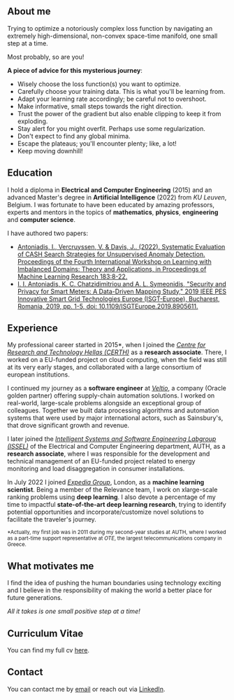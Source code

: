 ## About me

Trying to optimize a notoriously complex loss function by navigating an extremely high-dimensional, non-convex space-time manifold, one small step at a time.

Most probably, so are you!

**A piece of advice for this mysterious journey**:
- Wisely choose the loss function(s) you want to optimize.
- Carefully choose your training data. This is what you'll be learning from.
- Adapt your learning rate accordingly; be careful not to overshoot.
- Make informative, small steps towards the right direction.
- Trust the power of the gradient but also enable clipping to keep it from exploding.
- Stay alert for you might overfit. Perhaps use some regularization.
- Don't expect to find any global minima.
- Escape the plateaus; you'll encounter plenty; like, a lot!
- Keep moving downhill!

## Education

I hold a diploma in **Electrical and Computer Engineering** (2015) and an advanced Master's degree in **Artificial Intelligence** (2022) from *KU Leuven*, Belgium. I was fortunate to have been educated by amazing professors, experts and mentors in the topics of **mathematics**, **physics**, **engineering** and **computer science**.

I have authored two papers:
- [Antoniadis, I., Vercruyssen, V. \& Davis, J.. (2022). Systematic Evaluation of CASH Search Strategies for Unsupervised Anomaly Detection. Proceedings of the Fourth International Workshop on Learning with Imbalanced Domains: Theory and Applications, in Proceedings of Machine Learning Research 183:8-22.](https://proceedings.mlr.press/v183/antoniadis22a)
- [I. I. Antoniadis, K. C. Chatzidimitriou and A. L. Symeonidis, "Security and Privacy for Smart Meters: A Data-Driven Mapping Study," 2019 IEEE PES Innovative Smart Grid Technologies Europe (ISGT-Europe), Bucharest, Romania, 2019, pp. 1-5, doi: 10.1109/ISGTEurope.2019.8905611.](https://ieeexplore.ieee.org/document/8905611)

## Experience

My professional career started in 2015*, when I joined the [*Centre for Research and Technology Hellas (CERTH)*](https://www.iti.gr/iti/en/home/) as a **research associate**. There, I worked on a EU-funded project on cloud computing, when the field was still at its very early stages, and collaborated with a large consortium of european institutions.

I continued my journey as a **software engineer** at [*Veltio*](https://veltio.com/), a company (Oracle golden partner) offering supply-chain automation solutions. I worked on real-world, large-scale problems alongside an exceptional group of colleagues. Together we built data processing algorithms and automation systems that were used by major international actors, such as Sainsbury's, that drove significant growth and revenue.

I later joined the [*Intelligent Systems and Software Engineering Labgroup (ISSEL)*](https://issel.ee.auth.gr/en/13-2/) of the Electrical and Computer Engineering department, AUTH, as a **research associate**, where I was responsible for the development and technical management of an EU-funded project related to energy monitoring and load disaggregation in consumer installations.

In July 2022 I joined [*Expedia Group*](https://www.expediagroup.com/home/default.aspx), London, as a **machine learning scientist**. Being a member of the Relevance team, I work on xlarge-scale ranking problems using **deep learning**. I also devote a percentage of my time to impactful **state-of-the-art deep learning research**, trying to identify potential opportunities and incorporate/customize novel solutions to facilitate the traveler's journey.

<sub>*Actually, my first job was in 2011 during my second-year studies at AUTH, where I worked as a part-time support representative at *OTE*, the largest telecommunications company in Greece.</sub>

## What motivates me

I find the idea of pushing the human boundaries using technology exciting and I believe in the responsibility of making the world a better place for future generations.

*All it takes is one small positive step at a time!*

## Curriculum Vitae 
You can find my full cv [here](https://www.dropbox.com/scl/fi/aiaa8a0a3feu6ylad6kq2/Ioannis_Antoniadis_CV.pdf?rlkey=lmeqd0kifa6wx02ofa2pk38cr&dl=0).

## Contact
You can contact me by [email](mailto:johneegr@gmail.com) or reach out via [LinkedIn](https://www.linkedin.com/in/ioannis-antoniadis/).
